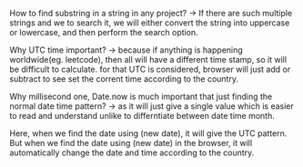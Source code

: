How to find substring in a string in any project?
-> If there are such multiple strings and we to search it, we will either convert the string into uppercase or lowercase, and then perform the search option.


Why UTC time important?
-> because if anything is happening worldwide(eg. leetcode), then all will have a different time stamp, so it will be difficult to calculate. for that UTC is considered, browser will just add or subtract to see set the corrent time according to the country.

Why millisecond one, Date.now is much important that just finding the normal date time pattern?
-> as it will just give a single value which is easier to read and understand unlike to differntiate between date time month.

Here, when we find the date using (new date), it will give the UTC pattern.
But when we find the date using (new date) in the browser, it will automatically change the date and time according to the country.